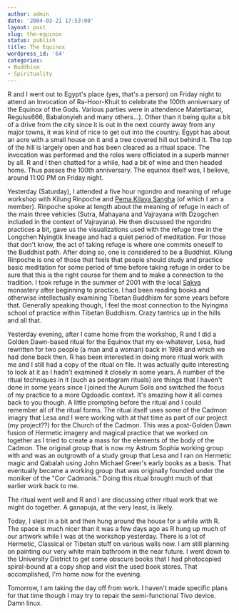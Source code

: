 ```yaml
---
author: admin
date: '2004-03-21 17:53:00'
layout: post
slug: the-equinox
status: publish
title: The Equinox
wordpress_id: '64'
categories:
- Buddhism
- Spirituality
---
```

R and I went out to Egypt's place (yes, that's a person) on Friday night to attend an Invocation of Ra-Hoor-Khuit to celebrate the 100th anniversary of the Equinox of the Gods. Various parties were in attendence Matertiamat, Regulus666, Babalonyieh and many others...). Other than it being quite a bit of a drive from the city since it is out in the next county away from any major towns, it was kind of nice to get out into the country. Egypt has about an acre with a small house on it and a tree covered hill out behind it. The top of the hill is largely open and has been cleared as a ritual space. The invocation was performed and the roles were officiated in a superb manner by all. R and I then chatted for a while, had a bit of wine and then headed home. Thus passes the 100th anniversary. The equinox itself was, I believe, around 11:00 PM on Friday night.

Yesterday (Saturday), I attended a five hour ngondro and meaning of refuge workshop with Kilung Rinpoche and <a href="http://www.pemakilaya.org">Pema Kilaya Sangha</a> (of which I am a member). Rinpoche spoke at length about the meaning of refuge in each of the main three vehicles (Sutra, Mahayana and Vajrayana with Dzogchen included in the context of Vajrayana). He then discussed the ngondro practices a bit, gave us the visualizations used with the refuge tree in the Longchen Nyingtik lineage and had a quiet period of meditation. For those that don't know, the act of taking refuge is where one commits oneself to the Buddhist path. After doing so, one is considered to be a Buddhist. Kilung Rinpoche is one of those that feels that people should study and practice basic meditation for some period of time before taking refuge in order to be sure that this is the right course for them and to make a connection to the tradition. I took refuge in the summer of 2001 with the local <a href="http://www.sakya.org">Sakya</a> monastery after beginning to practice. I had been reading books and otherwise intellectually examining Tibetan Buddhism for some years before that. Generally speaking though, I feel the most connection to the Nyingma school of practice within Tibetan Buddhism. Crazy tantrics up in the hills and all that.

Yesterday evening, after I came home from the workshop, R and I did a Golden Dawn-based ritual for the Equinox that my ex-whatever, Lesa, had rewritten for two people (a man and a woman) back in 1998 and which we had done back then. R has been interested in doing more ritual work with me and I still had a copy of the ritual on file. It was actually quite interesting to look at it as I hadn't examined it closely in some years. A number of the ritual techniques in it (such as pentagram rituals) are things that I haven't done in some years since I joined the Aurum Solis and switched the focus of my practice to a more Ogdoadic context. It's amazing how it all comes back to you though. A little prompting before the ritual and I could remember all of the ritual forms. The ritual itself uses some of the Cadmon imagry that Lesa and I were working with at that time as part of our project (my project??) for the Church of the Cadmon. This was a post-Golden Dawn fusion of Hermetic imagery and magical practice that we worked on together as I tried to create a mass for the elements of the body of the Cadmon. The original group that is now my Astrum Sophia working group with and was an outgrowth of a study group that Lesa and I ran on Hermetic magic and Qabalah using John Michael Greer's early books as a basis. That eventually became a working group that was originally founded under the moniker of the "Cor Cadmonis." Doing this ritual brought much of that earlier work back to me.

The ritual went well and R and I are discussing other ritual work that we might do together. A ganapuja, at the very least, is likely.

Today, I slept in a bit and then hung around the house for a while with R. The space is much nicer than it was a few days ago as R hung up much of our artwork while I was at the workshop yesterday. There is a lot of Hermetic, Classical or Tibetan stuff on various walls now. I am still planning on painting our very white main bathroom in the near future. I went down to the University District to get some obscure books that I had photocopied spiral-bound at a copy shop and visit the used book stores. That accomplished, I'm home now for the evening.

Tomorrow, I am taking the day off from work. I haven't made specific plans for that time though I may try to repair the semi-functional Tivo device. Damn linux.
